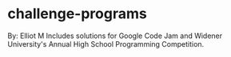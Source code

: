 challenge-programs
==================
By: Elliot M
Includes solutions for Google Code Jam and Widener University's Annual High School Programming Competition.
